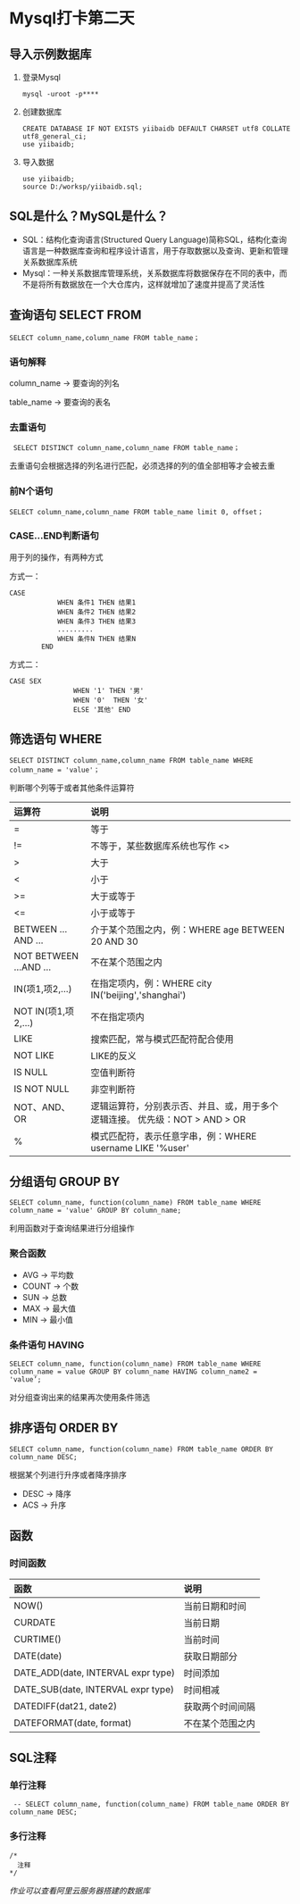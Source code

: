 # Mysql打卡第二天

## 导入示例数据库

1. 登录Mysql

   ```properties
   mysql -uroot -p****
   ```

2. 创建数据库

   ```properties
   CREATE DATABASE IF NOT EXISTS yiibaidb DEFAULT CHARSET utf8 COLLATE utf8_general_ci;
   use yiibaidb;
   ```

3. 导入数据

   ```properties
   use yiibaidb;
   source D:/worksp/yiibaidb.sql;
   ```



## SQL是什么？MySQL是什么？

* SQL：结构化查询语言(Structured Query Language)简称SQL，结构化查询语言是一种数据库查询和程序设计语言，用于存取数据以及查询、更新和管理关系数据库系统
* Mysql：一种关系数据库管理系统，关系数据库将数据保存在不同的表中，而不是将所有数据放在一个大仓库内，这样就增加了速度并提高了灵活性



## 查询语句 SELECT FROM

```properties
SELECT column_name,column_name FROM table_name；
```

### 语句解释

column_name -> 要查询的列名

table_name -> 要查询的表名

### 去重语句

```mysql
 SELECT DISTINCT column_name,column_name FROM table_name；
```

去重语句会根据选择的列名进行匹配，必须选择的列的值全部相等才会被去重

### 前N个语句

```mysql
SELECT column_name,column_name FROM table_name limit 0, offset；
```

### CASE...END判断语句

用于列的操作，有两种方式

方式一：

```mysql
CASE 
            WHEN 条件1 THEN 结果1
            WHEN 条件2 THEN 结果2
            WHEN 条件3 THEN 结果3
            .........
            WHEN 条件N THEN 结果N
        END
```

方式二：

```mysql
CASE SEX 
                WHEN '1' THEN '男'
                WHEN '0'  THEN '女'
                ELSE '其他' END
```



## 筛选语句 WHERE

```mysql
SELECT DISTINCT column_name,column_name FROM table_name WHERE column_name = 'value'；
```

判断哪个列等于或者其他条件运算符

| 运算符             | 说明                                                         |
| :----------------- | :----------------------------------------------------------- |
| =                  | 等于                                                         |
| !=                 | 不等于，某些数据库系统也写作 <>                              |
| >                  | 大于                                                         |
| <                  | 小于                                                         |
| >=                 | 大于或等于                                                   |
| <=                 | 小于或等于                                                   |
| BETWEEN … AND …    | 介于某个范围之内，例：WHERE age BETWEEN 20 AND 30            |
| NOT BETWEEN …AND … | 不在某个范围之内                                             |
| IN(项1,项2,…)      | 在指定项内，例：WHERE city IN('beijing','shanghai')          |
| NOT IN(项1,项2,…)  | 不在指定项内                                                 |
| LIKE               | 搜索匹配，常与模式匹配符配合使用                             |
| NOT LIKE           | LIKE的反义                                                   |
| IS NULL            | 空值判断符                                                   |
| IS NOT NULL        | 非空判断符                                                   |
| NOT、AND、OR       | 逻辑运算符，分别表示否、并且、或，用于多个逻辑连接。 优先级：NOT > AND > OR |
| %                  | 模式匹配符，表示任意字串，例：WHERE username LIKE '%user'    |



## 分组语句 GROUP BY

```mysql
SELECT column_name, function(column_name) FROM table_name WHERE column_name = 'value' GROUP BY column_name;
```

利用函数对于查询结果进行分组操作

### 聚合函数

* AVG -> 平均数
* COUNT -> 个数
* SUN -> 总数
* MAX -> 最大值
* MIN -> 最小值

### 条件语句 HAVING

```mysql
SELECT column_name, function(column_name) FROM table_name WHERE column_name = value GROUP BY column_name HAVING column_name2 = 'value’;
```

对分组查询出来的结果再次使用条件筛选



## 排序语句 ORDER BY 

```mysql
SELECT column_name, function(column_name) FROM table_name ORDER BY column_name DESC;
```

根据某个列进行升序或者降序排序

* DESC -> 降序
* ACS -> 升序



## 函数

### 时间函数

| 函数                               | 说明             |
| :--------------------------------- | :--------------- |
| NOW()                              | 当前日期和时间   |
| CURDATE                            | 当前日期         |
| CURTIME()                          | 当前时间         |
| DATE(date)                         | 获取日期部分     |
| DATE_ADD(date, INTERVAL expr type) | 时间添加         |
| DATE_SUB(date, INTERVAL expr type) | 时间相减         |
| DATEDIFF(dat21, date2)             | 获取两个时间间隔 |
| DATEFORMAT(date, format)           | 不在某个范围之内 |



## SQL注释

### 单行注释

```mysql
 -- SELECT column_name, function(column_name) FROM table_name ORDER BY column_name DESC;
```

### 多行注释

```mysql
/*
  注释
*/
```



*作业可以查看阿里云服务器搭建的数据库*